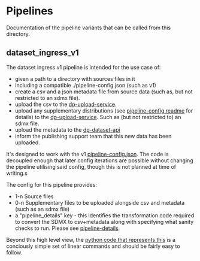 # Pipelines

Documentation of the pipeline variants that can be called from this directory.

## dataset_ingress_v1

The dataset ingress v1 pipeline is intended for the use case of:

- given a path to a directory with sources files in it
- including a compatible ./pipeline-config.json (such as v1)
- create a csv and a json metadata file from source data (such as, but not restricted to an sdmx file).
- upload the csv to the [dp-upload-service](https://github.com/ONSdigital/dp-upload-service).
- upload any supplementary distributions (see [pipeline-config readme](../docs/pipeline-config.md) for details) to the [dp-upload-service](https://github.com/ONSdigital/dp-upload-service). Such as (but not restricted to) an sdmx file.
- upload the metadata to the [dp-dataset-api](https://github.com/ONSdigital/dp-dataset-api)
- inform the publishing support team that this new data has been uploaded.

It's designed to work with the v1 [pipeline-config.json](../docs/pipeline-config.md). The code is decoupled enough that later config iterations are possible without changing the pipeline utilising said config, though this is not planned at time of writing.s

The config for this pipeline provides:

- 1-n Source files
- 0-n Supplementary files to be uploaded alongside csv and metadata (such as an sdmx file)
- a "pipeline_details" key - this identifies the transformation code required to convert the SDMX to csv+metadata along with specifying what sanity checks to run. Please see [pipeline-details](../shared/details.py).

Beyond this high level view, the [python code that represents this](./dataset_ingress_v1.py) is a conciously simple set of linear commands and should be fairly easy to follow.